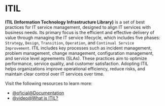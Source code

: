 # ITIL

**ITIL (Information Technology Infrastructure Library)** is a set of best practices for IT service management, designed to align IT services with business needs. Its primary focus is the efficient and effective delivery of value through managing the IT service lifecycle, which includes five phases: `Strategy`, `Design`, `Transition`, `Operation`, and `Continual Service Improvement`. ITIL includes key processes such as incident management, problem management, change management, configuration management, and service level agreements (SLAs). These practices aim to optimize performance, service quality, and customer satisfaction. Adopting ITIL helps organizations improve operational efficiency, reduce risks, and maintain clear control over IT services over time.

Visit the following resources to learn more:

- [@oficial@Documentation](https://www.axelos.com/certifications/itil-service-management/itil-4-foundation)
- [@video@What is ITIL?](https://www.youtube.com/watch?v=wgnpfMK8vDk)
